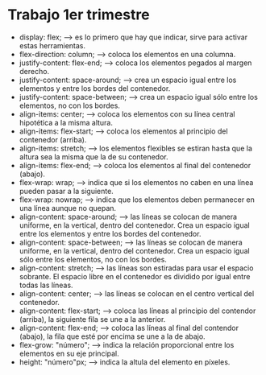 # Trabajo 1er trimestre

  - display: flex; --> es lo primero que hay que indicar, sirve para activar estas herramientas.
  - flex-direction: column; --> coloca los elementos en una columna.
  - justify-content: flex-end; --> coloca los elementos pegados al margen derecho.
  - justify-content: space-around; --> crea un espacio igual entre los elementos y entre los bordes del contenedor.
  - justify-content: space-between; --> crea un espacio igual sólo entre los elementos, no con los bordes.
  - align-items: center; --> coloca los elementos con su línea central hipotética a la misma altura.
  - align-items: flex-start; --> coloca los elementos al principio del contenedor (arriba).
  - align-items: stretch; --> los elementos flexibles se estiran hasta que la altura sea la misma que la de su contenedor.
  - align-items: flex-end; --> coloca los elementos al final del contenedor (abajo).
  - flex-wrap: wrap; --> indica que si los elementos no caben en una línea pueden pasar a la siguiente.
  - flex-wrap: nowrap; --> indica que los elementos deben permanecer en una línea aunque no quepan.
  - align-content: space-around; --> las líneas se colocan de manera uniforme, en la vertical, dentro del contenedor. Crea un espacio igual entre los elementos y entre los bordes del contenedor.
  - align-content: space-between; --> las líneas se colocan de manera uniforme, en la vertical, dentro del contenedor. Crea un espacio igual sólo entre los elementos, no con los bordes.
  - align-content: stretch; --> las líneas son estiradas para usar el espacio sobrante. El espacio libre en el contenedor es dividido por igual entre todas las líneas.
  - align-content: center; --> las líneas se colocan en el centro vertical del contenedor.
  - align-content: flex-start; --> coloca las líneas al principio del contendor (arriba), la siguiente fila se une a la anterior.
  - align-content: flex-end; --> coloca las líneas al final del contendor (abajo), la fila que esté por encima se une a la de abajo.
  - flex-grow: "número"; --> indica la relación proporcional entre los elementos en su eje principal.
  - height: "número"px; --> indica la altula del elemento en píxeles.
